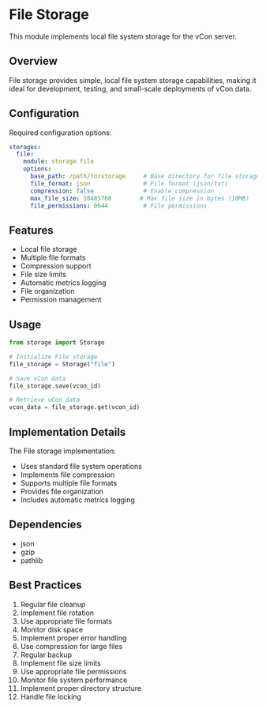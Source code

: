 # File Storage

This module implements local file system storage for the vCon server.

## Overview

File storage provides simple, local file system storage capabilities, making it ideal for development, testing, and small-scale deployments of vCon data.

## Configuration

Required configuration options:

```yaml
storages:
  file:
    module: storage.file
    options:
      base_path: /path/to/storage     # Base directory for file storage
      file_format: json               # File format (json/txt)
      compression: false              # Enable compression
      max_file_size: 10485760        # Max file size in bytes (10MB)
      file_permissions: 0644          # File permissions
```

## Features

- Local file storage
- Multiple file formats
- Compression support
- File size limits
- Automatic metrics logging
- File organization
- Permission management

## Usage

```python
from storage import Storage

# Initialize File storage
file_storage = Storage("file")

# Save vCon data
file_storage.save(vcon_id)

# Retrieve vCon data
vcon_data = file_storage.get(vcon_id)
```

## Implementation Details

The File storage implementation:
- Uses standard file system operations
- Implements file compression
- Supports multiple file formats
- Provides file organization
- Includes automatic metrics logging

## Dependencies

- json
- gzip
- pathlib

## Best Practices

1. Regular file cleanup
2. Implement file rotation
3. Use appropriate file formats
4. Monitor disk space
5. Implement proper error handling
6. Use compression for large files
7. Regular backup
8. Implement file size limits
9. Use appropriate file permissions
10. Monitor file system performance
11. Implement proper directory structure
12. Handle file locking 
